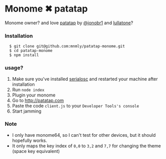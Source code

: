 # Monome ✖︎ patatap

Monome owner? and love [patatap](http://patatap.com) by [@jonobr1](http://jonobr1.com) and [lullatone](http://lullatone.com)?

### Installation

```
  $ git clone git@github.com:mnmly/patatap-monome.git
  $ cd patatap-monome
  $ npm install
```

### usage?

1. Make sure you've installed [serialosc](http://monome.org/docs/setup:mac) and restarted your machine after installation
2. Run `node index`
3. Plugin your monome
4. Go to http://patatap.com
5. Paste the code `client.js` to your `Developer Tools's console`
6. Start jamming


### Note
- I only have monome64, so I can't test for other devices, but it should hopefully works.
- It only maps the key index of `0,0` to `3,2` and `7,7` for changing the theme (space key equivalent)
